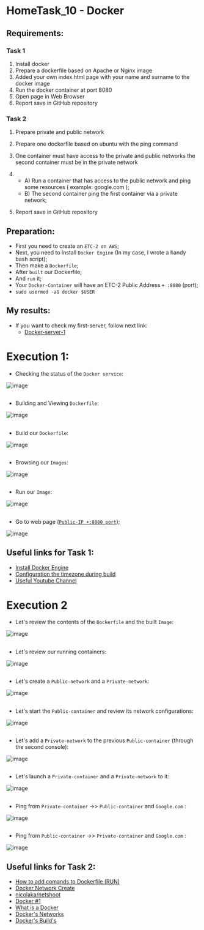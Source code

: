 # HomeTask_10 - Docker


## Requirements:
### Task 1
1. Install docker
2. Prepare a dockerfile based on Apache or Nginx image
3. Added your own index.html page with your name and surname to the docker image
4. Run the docker container at port 8080
5. Open page in Web Browser
6. Report save in GitHub repository

### Task 2
1. Prepare private and public network
2. Prepare one dockerfile based on ubuntu with the ping command
3. One container must have access to the private and public networks the second container
must be in the private network
4. - A) Run a container that has access to the public network and ping some resources (
example: google.com ); 
   - B) The second container ping the first container via a private network;

5. Report save in GitHub repository

## Preparation:
 - First you need to create an `ETC-2 on AWS`;
 - Next, you need to install `Docker Engine` (In my case, I wrote a handy bash script);
 - Then make a `Dockerfile`;
 - After `built` our Dockerfile;
 - And `run` it;
 - Your `Docker-Container` will have an ETC-2 Public Address `+ :8080` (port);
 - `sudo usermod -aG docker $USER`
   
## My results:

- If you want to check my first-server, follow next link:
  - [Docker-server-1](http://3.123.229.58:8080/)
  
# Execution 1:
  
* Checking the status of the `Docker service`:  
  
  
![image](https://github.com/body21033/DevOps_BC/blob/main/Lab_10/img/1.jpg?raw=true)

##

* Building and Viewing `Dockerfile`:

![image](https://github.com/body21033/DevOps_BC/blob/main/Lab_10/img/2.jpg?raw=true)

##

* Build our `Dockerfile`: 

![image](https://github.com/body21033/DevOps_BC/blob/main/Lab_10/img/3.jpg?raw=true)

##

* Browsing our `Images`:

![image](https://github.com/body21033/DevOps_BC/blob/main/Lab_10/img/4.jpg?raw=true)

##

* Run our `Image`:

![image](https://github.com/body21033/DevOps_BC/blob/main/Lab_10/img/5.jpg?raw=true)

##

* Go to web page ([`Public-IP +:8080 port`][1]);

![image](https://github.com/body21033/DevOps_BC/blob/main/Lab_10/img/6.jpg?raw=true)



## Useful links for Task 1:
- [Install Docker Engine][2]
- [Configuration the timezone during build][3]
- [Useful Youtube Channel][4]





# Execution 2 

* Let's review the contents of the `Dockerfile` and the built `Image`: 

![image](https://github.com/body21033/DevOps_BC/blob/main/Lab_10/img/78.jpg?raw=true)

##

* Let's review our running containers: 

![image](https://github.com/body21033/DevOps_BC/blob/main/Lab_10/img/77.jpg?raw=true)

##
 
  * Let's create a `Public-network` and a `Private-network`:  
  
  
![image](https://github.com/body21033/DevOps_BC/blob/main/Lab_10/img/71.jpg?raw=true)

##

* Let's start the `Public-container` and review its network configurations:

![image](https://github.com/body21033/DevOps_BC/blob/main/Lab_10/img/72.jpg?raw=true)

##

* Let's add a `Private-network` to the previous `Public-container` (through the second console): 

![image](https://github.com/body21033/DevOps_BC/blob/main/Lab_10/img/73.jpg?raw=true)

##

* Let's launch a `Private-container` and a `Private-network` to it:

![image](https://github.com/body21033/DevOps_BC/blob/main/Lab_10/img/74.jpg?raw=true)

##

* Ping from `Private-container` ->> `Public-container` and `Google.com` :

![image](https://github.com/body21033/DevOps_BC/blob/main/Lab_10/img/75.jpg?raw=true)

##

* Ping from `Public-container` ->> `Private-container` and `Google.com` :

![image](https://github.com/body21033/DevOps_BC/blob/main/Lab_10/img/76.jpg?raw=true)

##

## Useful links for Task 2:
- [How to add comands to Dockerfile (RUN)][5]
- [Docker Network Create][6]
- [nicolaka/netshoot][7]
- [Docker #1][8]
- [What is a Docker][9]
- [Docker's Networks][10]
- [Docker's Build's][11]

[1]: http://3.123.229.58:8080/
[2]: https://docs.docker.com/engine/install/ubuntu/
[3]: https://rtfm.co.ua/en/docker-configure-tzdata-and-timezone-during-build/
[4]: https://www.youtube.com/watch?v=I18TNwZ2Nqg&t=771s&ab_channel=ADV-IT
[5]: https://computingforgeeks.com/how-to-install-ifconfig-on-ubuntu-focal-fossa/
[6]: https://docs.docker.com/engine/reference/commandline/network_create/
[7]: https://hub.docker.com/r/nicolaka/netshoot
[8]: https://www.youtube.com/watch?v=_uZQtRyF6Eg&list=PLQOKmCTb4rU2FWKhUHPsRTHS6ZErBpXGt&index=1&t=7992s&ab_channel=BogdanStashchuk
[9]: https://www.youtube.com/watch?v=VeiddqzBMls&list=PLQOKmCTb4rU2FWKhUHPsRTHS6ZErBpXGt&index=2&ab_channel=RostislavO.
[10]: https://www.youtube.com/watch?v=ctJnI43ermQ&list=PLQOKmCTb4rU2FWKhUHPsRTHS6ZErBpXGt&index=3&ab_channel=RomNero
[11]: https://youtu.be/wskg5903K8I?list=PLQOKmCTb4rU2FWKhUHPsRTHS6ZErBpXGt

